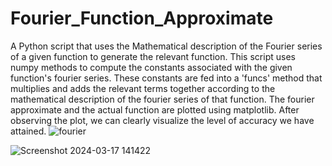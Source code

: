 # Fourier_Function_Approximate
A Python script that uses the Mathematical description of the Fourier series of a given function to generate the relevant function. This script uses numpy methods to compute the constants associated with the given function's fourier series. 
These constants are fed into a 'funcs' method that multiplies and adds the relevant terms together according to the mathematical description of the fourier series of that function.
The fourier approximate and the actual function are plotted using matplotlib.
After observing the plot, we can clearly visualize the level of accuracy we have attained.
![fourier](https://github.com/R2D2-08/Fourier_Function_Approximate/assets/155892663/dbea3722-f204-4a52-b10a-403c5a3f1a5a)

![Screenshot 2024-03-17 141422](https://github.com/R2D2-08/Fourier_Function_Approximate/assets/155892663/670c16dc-65ee-4c6c-b2f7-ce69a621a783)
